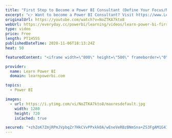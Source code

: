 ```yaml
---
title: "First Step to Become a Power BI Consultant (Define Your Focus/Niche)🔴Talk Power BI LIVE"
excerpt: "👉 Want to become a Power BI Consultant? Visit https://www.LearnPowerBI.com/pro ⭐Our Guests⭐ Ian Bowman: https://www.linkedin.com/in/mianbowman/ Raul Jiminez: https://www.linkedin.com/in/r-jimenez/ Nikolas Németh https://www.linkedin.com/in/nikolasnemeth/  I have been training and coaching my students"
originalUrl: https://youtube.com/watch?v=NoZTKA7kto8
webUrl: https://everyday.cc/powerbi/learning/videos/learn-power-bi-first-step-to-become-a-power-bi-consultant-define-your-focusnichetalk-power-bi-live/
type: video
price: Free
length: PT1H55S
publishedDateTime: 2020-11-06T18:13:24Z
heat: 50

featuredContent: "<iframe width=\"800\" height=\"500\" frameborder=\"0\" src=\"https://www.youtube.com/embed/NoZTKA7kto8\" allow=\"accelerometer; autoplay; encrypted-media; gyroscope; picture-in-picture\" allowfullscreen></iframe>"

provider:
  name: Learn Power BI
  domain: learnpowerbi.com

topics:
  - Power BI

images:
  - url: https://i.ytimg.com/vi/NoZTKA7kto8/maxresdefault.jpg
    width: 1280
    height: 720
    isCached: true

secured: "+zhZoK7ZmjRPmJVpbqZr7HkCVvPPxkk0A/wEneVeRBzBNmSna+ZS3FgAM1G4Ita6zgauzTpaa+RRElX68tn4S9vS1KKU8uNzTisxQLS7xJ+E8ZzW5YDx45gGeS1ANTQZBrofuAuh9vC/GMPZWoMw36eLipswR8KArImimsPK1X5iCN0TllnN44GyROOS0oec0h3kR/QhBPNFHUAmUeaILdQBlIVFmFf757bAyYuxcs5CKEChVAacQROBOfB1P9ydO67ZRHqih0n+X9tNa7aIEQltywjPC+Nkw9AWXHYY5axLPQlMThPoiovhTNLWGTp6xPpiW+euhffV+pef0Z4ZGPp81q0IFFPsZWdBtCol0WvxTpNI5kmAO44Pv/9FSLYc/CsR5T8tCtPchn5N5V0tdXzVPOfAXX0R+UBbnlnN+hk=;10zYj3U+zjwXeqxdpsD1PQ=="
---
```


